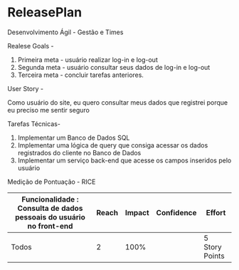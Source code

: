 # ReleasePlan

Desenvolvimento Ágil - Gestão e Times


Realese Goals -

1) Primeira meta - usuário realizar log-in e log-out
2) Segunda meta - usuário consultar seus dados de log-in e log-out
3) Terceira meta - concluir tarefas anteriores.

User Story -

Como usuário do site, eu quero consultar meus dados que registrei porque eu preciso me sentir seguro

Tarefas Técnicas- 

1) Implementar um Banco de Dados SQL 
2) Implementar uma lógica de query que consiga acessar os dados registrados do cliente no Banco de Dados 
3) Implementar um serviço back-end que acesse os campos inseridos pelo usuário 

Medição de Pontuação - RICE 

<table>
  <thead>
    <tr>
      <th>Funcionalidade : Consulta de dados pessoais do usuário no front-end</th>
      <th>Reach</th>
      <th>Impact</th>
      <th>Confidence</th>
      <th>Effort</th>
    </tr>
  </thead>
  <tbody>
    <tr>
      <td>Todos</td>
      <td>2</td>
      <td>100%<td>
      <td> 5 Story Points</td>
    </tr>
  </tbody>
</table>


